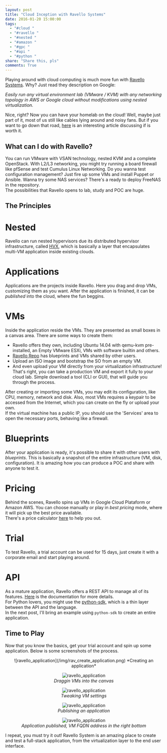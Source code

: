 ```yaml
---
layout: post
title: "Cloud Inception with Ravello Systems"
date: 2016-01-20 15:00:00
tags:
  - "#cloud "
  - "#ravello "
  - "#nested "
  - "#amazon "
  - "#gpc "
  - "#api "
  - "#python "
share: "Share this, pls"
comments: True
---
```


Playing around with cloud computing is much more fun with [Ravello Systems](https://www.ravellosystems.com/). Why? Just read they description on Google:

*Easily run any virtual environment lab (VMware / KVM) with any networking topology in AWS or Google cloud without modifications using nested virtualization.*

Nice, right? Now you can have your homelab on the cloud! Well, maybe just part of it, most of us still like cables lying around and noisy fans. But if you want to go down that road, [here](http://www.virtuallanger.com/2015/07/09/can-you-replace-your-home-lab-with-ravello-systems/) is an interesting article discussing if is worth it.

## What can I do with Ravello? 
You can run VMware with VSAN technology, nested KVM and a complete OpenStack. With L2/L3 networking, you might try running a board firewall like pfSense and test Cumulus Linux Networking. Do you wanna test configuration management? Just fire up some VMs and install Puppet or Ansible. Wanna try some NAS services? There's a ready to deploy FreeNAS in the repository.     
The possibilities that Ravello opens to lab, study and POC are huge.

## The Principles
# Nested
Ravello can run nested hypervisors due its distributed hypervisor infrastructure, called [HVX](https://www.ravellosystems.com/technology/hvx), which is basically a layer that encapsulates multi-VM application inside existing clouds.

# Applications
Applications are the projects inside Ravello. Here you drag and drop VMs, customizing them as you want. After the application is finished, it can be *published* into the cloud, where the fun beggins.

# VMs
Inside the application reside the VMs. They are presented as small boxes in a canvas area. There are some ways to create them:     

* Ravello offers they own, including Ubuntu 14.04 with qemu-kvm pre-installed, an Empty VMware ESXi, VMs with software builtin and others.
* [Ravello Repo](https://www.ravellosystems.com/repo) has  blueprints and VMs shared by other users.
* Upload an ISO image and bootstrap the SO from an empty VM.
* And even upload your VM directly from your virtualization infrastructure! That's right, you can take a production VM and export it fully to your cloud lab. Simple download a tool (CLI or GUI), that will guide you through the process.

After creating or importing some VMs, you may edit its configuration, like CPU, memory, network and disk. Also, most VMs requires a keypair to be accessed from the Internet, which you can create on the fly or upload your own.    
If the virtual machine has a public IP, you should use the 'Services' area to open the necessary ports, behaving like a firewall.

# Blueprints
After your application is ready, it's possible to share it with other users with *blueprints*. This is basically a snapshot of the entire infrastructure (VM, disk, configuration). It is amazing how you can produce a POC and share with anyone to test it.

# Pricing
Behind the scenes, Ravello spins up VMs in Google Cloud Plataform or Amazon AWS. You can choose manually or play in *best pricing* mode, where it will pick up the best price available.     
There's a price calculator [here](https://www.ravellosystems.com/pricing) to help you out.

# Trial
To test Ravello, a trial account can be used for 15 days, just create it with a corporate email and start playing around.

# API
As a mature application, Ravello offers a REST API to manage all of its features. [Here](https://www.ravellosystems.com/ravello-api-doc/) is the documentation for more details.     
For Python lovers, you might use the [python-sdk](https://github.com/ravello/python-sdk), which is a thin layer between the API and the language.     
In the next post, I'll bring an example using `python-sdk` to create an entire application.

## Time to Play
Now that you know the basics, get your trial account and spin up some application. Below is some screenshots of the process.  

<center>
![ravello_application](/img/rav_create_application.png)     
*Creating an application*

![ravello_application](/img/rav_canvas.png)     
*Draggin VMs into the canvas*

![ravello_application](/img/rav_settings.png)     
*Tweaking VM settings*

![ravello_application](/img/rav_publish.png)     
*Publishing an application*

![ravello_application](/img/rav_published.png)     
*Application published, VM FQDN address in the right bottom*
</center>

I repeat, you must try it out! Ravello System is an amazing place to create and test a full-stack application, from the virtualization layer to the end user interface.
